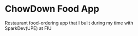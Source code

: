# ChowDown Food App

Restaurant food-ordering app that I built during my time with SparkDev(UPE) at FIU
